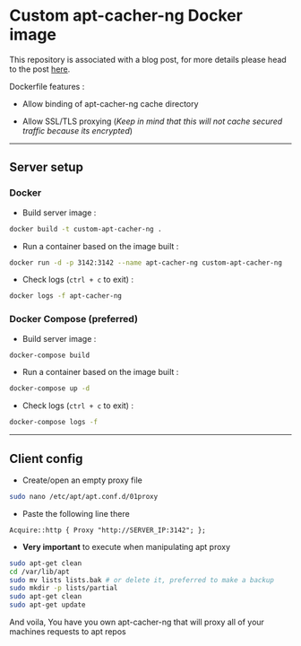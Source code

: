 # Custom apt-cacher-ng Docker image

This repository is associated with a blog post, for more details please head to the post [here](https://razinj.dev/build-and-run-apt-cacher-ng-proxy-in-docker).

Dockerfile features :

- Allow binding of apt-cacher-ng cache directory

- Allow SSL/TLS proxying (_Keep in mind that this will not cache secured traffic because its encrypted_)

---

## **Server setup**

### **Docker**

- Build server image :

```bash
docker build -t custom-apt-cacher-ng .
```

- Run a container based on the image built :

```bash
docker run -d -p 3142:3142 --name apt-cacher-ng custom-apt-cacher-ng
```

- Check logs (`ctrl + c` to exit) :

```bash
docker logs -f apt-cacher-ng
```

### **Docker Compose (preferred)**

- Build server image :

```bash
docker-compose build
```

- Run a container based on the image built :

```bash
docker-compose up -d
```

- Check logs (`ctrl + c` to exit) :

```bash
docker-compose logs -f
```

---

## Client config

- Create/open an empty proxy file

```bash
sudo nano /etc/apt/apt.conf.d/01proxy
```

- Paste the following line there

`Acquire::http { Proxy "http://SERVER_IP:3142"; };`

- **Very important** to execute when manipulating apt proxy

```bash
sudo apt-get clean
cd /var/lib/apt
sudo mv lists lists.bak # or delete it, preferred to make a backup
sudo mkdir -p lists/partial
sudo apt-get clean
sudo apt-get update
```

And voila, You have you own apt-cacher-ng that will proxy all of your machines requests to apt repos
